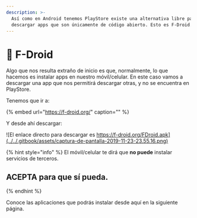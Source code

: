 ```yaml
---
description: >-
  Así como en Android tenemos PlayStore existe una alternativa libre para poder
  descargar apps que son únicamente de código abierto. Esto es F-Droid.
---
```


# 📱 F-Droid

Algo que nos resulta extraño de inicio es que, normalmente, lo que hacemos es instalar apps en nuestro móvil/celular. En este caso vamos a descargar una app que nos permitirá descargar otras, y no se encuentra en PlayStore.

Tenemos que ir a:

{% embed url="https://f-droid.org/" caption="" %}

Y desde ahí descargar:

![El enlace directo para descargar es https://f-droid.org/FDroid.apk](../../.gitbook/assets/captura-de-pantalla-2019-11-23-23.55.16.png)

{% hint style="info" %}
El móvil/celular te dirá que **no puede** instalar servicios de terceros.

## **ACEPTA para que sí pueda.**
{% endhint %}

Conoce las aplicaciones que podrás instalar desde aquí en la siguiente página.

